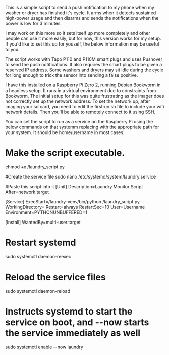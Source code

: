This is a simple script to send a push notification to my phone when my washer or dryer has finished it's cycle. It arms when it detects sustained high-power usage and then disarms and sends the notifications when the power is low for 3 minutes.

I may work on this more so it sets itself up more completely and other people can use it more easily, but for now, this version works for my setup. If you'd like to set this up for youself, the below information may be useful to you:

The script works with Tapo P110 and P110M smart plugs and uses Pushover to send the push notifications. It also requires the smart plugs to be given a reserved IP address. Some washers and dryers may sit idle during the cycle for long enough to trick the sensor into sending a false positive.

I have this installed on a Raspberry Pi Zero 2, running Debian Bookworm in a headless setup. It runs in a virtual environment due to constraints from Bookworm. The initial setup for this was quite frustrating as the imager does not correctly set up the network address. To set the network up, after imaging your sd card, you need to edit the firstrun.sh file to include your wifi network details. Then you'll be able to remotely connect to it using SSH.


You can set the script to run as a service on the Raspberry Pi using the below commands on that systemm replacing <path> with the appropriate path for your system. It should be home/username in most cases:

# Make the script executable. 
chmod +x <path>/laundry_script.py

#Create the service file
sudo nano /etc/systemd/system/laundry.service 

#Paste this script into it
[Unit]
Description=Laundry Monitor Script
After=network.target

[Service]
ExecStart=<path>/laundry-venv/bin/python <path>/laundry_script.py
WorkingDirectory=<path>
Restart=always
RestartSec=10
User=Username
Environment=PYTHONUNBUFFERED=1

[Install]
WantedBy=multi-user.target

# Restart systemd
sudo systemctl daemon-reexec

# Reload the service files
sudo systemctl daemon-reload

# Instructs systemd to start the service on boot, and --now starts the service immediately as well
sudo systemctl enable --now laundry
